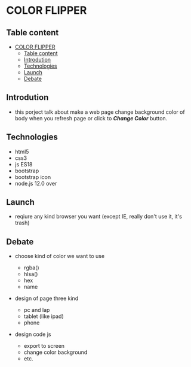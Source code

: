 # COLOR FLIPPER

## Table content

- [COLOR FLIPPER](#color-flipper)
  - [Table content](#table-content)
  - [Introdution](#introdution)
  - [Technologies](#technologies)
  - [Launch](#launch)
  - [Debate](#debate)

## Introdution

- this porject talk about make a web page change background color of body when you refresh page or click to ***Change Color*** button.

## Technologies

- html5
- css3
- js ES18
- bootstrap
- bootstrap icon
- node.js 12.0 over

## Launch

- reqiure any kind browser you want (except IE, really don't use it, it's trash)

## Debate

- choose kind of color we want to use
  - rgba()
  - hlsa()
  - hex
  - name

- design of page three kind
  - pc and lap
  - tablet (like ipad)
  - phone
- design code js
  - export to screen
  - change color background
  - etc.

